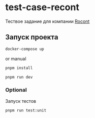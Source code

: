 # test-case-recont

Тествое задание для компании [Rocont](https://rocont.ru/)

## Запуск проекта

```sh
docker-compose up
```

or manual

```sh
pnpm install
```

```sh
pnpm run dev
```

### Optional

Запуск тестов

```sh
pnpm run test:unit
```
